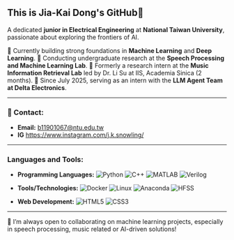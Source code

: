 ## This is Jia-Kai Dong's GitHub👋

A dedicated **junior in Electrical Engineering** at **National Taiwan University**, passionate about exploring the frontiers of AI.

📖 Currently building strong foundations in **Machine Learning** and **Deep Learning**.
🤖 Conducting undergraduate research at the **Speech Processing and Machine Learning Lab**.
📝 Formerly a research intern at the **Music Information Retrieval Lab** led by Dr. Li Su at IIS, Academia Sinica (2 months).
💼 Since July 2025, serving as an intern with the **LLM Agent Team at Delta Electronics**.

---

### 📧 Contact:
- **Email:** b11901067@ntu.edu.tw
- **IG** https://www.instagram.com/j.k.snowling/

---
### Languages and Tools:
- **Programming Languages:** 
  ![Python](https://img.shields.io/badge/Python-3776AB?style=flat&logo=python&logoColor=white) 
  ![C++](https://img.shields.io/badge/C%2B%2B-00599C?style=flat&logo=c%2B%2B&logoColor=white)
  ![MATLAB](https://img.shields.io/badge/MATLAB-0076A8?style=flat&logo=matlab&logoColor=white)
  ![Verilog](https://img.shields.io/badge/Verilog-5F3C51?style=flat&logo=verilog&logoColor=white)

- **Tools/Technologies:**
  ![Docker](https://img.shields.io/badge/Docker-2496ED?style=flat&logo=docker&logoColor=white)
  ![Linux](https://img.shields.io/badge/Linux-FCC624?style=flat&logo=linux&logoColor=black)
  ![Anaconda](https://img.shields.io/badge/Anaconda-44A833?style=flat&logo=anaconda&logoColor=white)
  ![HFSS](https://img.shields.io/badge/HFSS-1C65A0?style=flat&logo=data:image/svg+xml;base64,PHN2ZyB4bWxucz0iaHR0cDovL3d3dy533...jJtL0dx/) 


- **Web Development:**
  ![HTML5](https://img.shields.io/badge/HTML5-E34F26?style=flat&logo=html5&logoColor=white)
  ![CSS3](https://img.shields.io/badge/CSS3-1572B6?style=flat&logo=css3&logoColor=white)


---

🌱 I’m always open to collaborating on machine learning projects, especially in speech processing, music related or AI-driven solutions!


